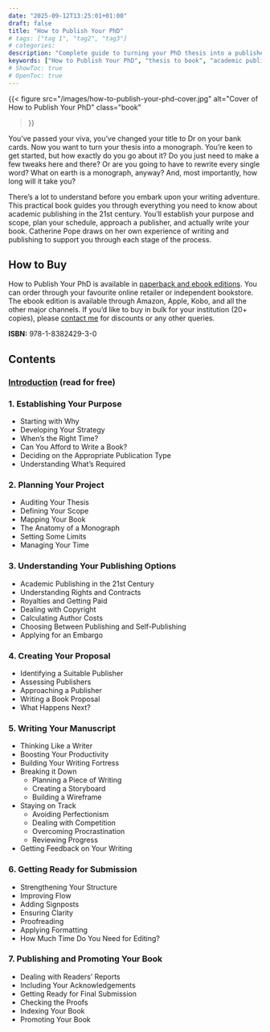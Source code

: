```yaml
---
date: "2025-09-12T13:25:01+01:00"
draft: false
title: "How to Publish Your PhD"
# tags: ["tag 1", "tag2", "tag3"]
# categories: 
description: "Complete guide to turning your PhD thesis into a published academic monograph. Learn proposal writing, publisher selection, manuscript development, and promotion strategies from an experienced academic author."
keywords: ["How to Publish Your PhD", "thesis to book", "academic publishing", "monograph publishing", "book proposal", "academic writing", "scholarly publishing", "PhD to publication", "academic book"]
# ShowToc: true
# OpenToc: true  
---
```


{{< figure
  src="/images/how-to-publish-your-phd-cover.jpg"
  alt="Cover of How to Publish Your PhD"
  class="book"
>}}

You’ve passed your viva, you’ve changed your title to Dr on your bank cards. Now you want to turn your thesis into a monograph. You’re keen to get started, but how exactly do you go about it? Do you just need to make a few tweaks here and there? Or are you going to have to rewrite every single word? What on earth is a monograph, anyway? And, most importantly, how long will it take you?

There’s a lot to understand before you embark upon your writing adventure. This practical book guides you through everything you need to know about academic publishing in the 21st century. You’ll establish your purpose and scope, plan your schedule, approach a publisher, and actually write your book. Catherine Pope draws on her own experience of writing and publishing to support you through each stage of the process.

## How to Buy 

How to Publish Your PhD is available in [paperback and ebook editions](https://books2read.com/u/4DKl97). You can order through your favourite online retailer or independent bookstore. The ebook edition is available through Amazon, Apple, Kobo, and all the other major channels. If you’d like to buy in bulk for your institution (20+ copies), please [contact me](mailto:me@catherinepope.com) for discounts or any other queries.

**ISBN:** 978-1-8382429-3-0

## Contents

### [Introduction](../introduction/) (read for free)

### 1. Establishing Your Purpose

- Starting with Why
- Developing Your Strategy
- When’s the Right Time?
- Can You Afford to Write a Book?
- Deciding on the Appropriate Publication Type
- Understanding What’s Required
  
### 2. Planning Your Project

- Auditing Your Thesis
- Defining Your Scope
- Mapping Your Book
- The Anatomy of a Monograph
- Setting Some Limits
- Managing Your Time

### 3. Understanding Your Publishing Options

- Academic Publishing in the 21st Century
- Understanding Rights and Contracts
- Royalties and Getting Paid
- Dealing with Copyright
- Calculating Author Costs
- Choosing Between Publishing and Self-Publishing
- Applying for an Embargo

### 4. Creating Your Proposal

- Identifying a Suitable Publisher
- Assessing Publishers
- Approaching a Publisher
- Writing a Book Proposal
- What Happens Next?

### 5. Writing Your Manuscript

- Thinking Like a Writer
- Boosting Your Productivity
- Building Your Writing Fortress
- Breaking it Down
  - Planning a Piece of Writing
  - Creating a Storyboard
  - Building a Wireframe
- Staying on Track
  - Avoiding Perfectionism
  - Dealing with Competition
  - Overcoming Procrastination
  - Reviewing Progress
- Getting Feedback on Your Writing

### 6. Getting Ready for Submission

- Strengthening Your Structure
- Improving Flow
- Adding Signposts
- Ensuring Clarity
- Proofreading
- Applying Formatting
- How Much Time Do You Need for Editing?

### 7. Publishing and Promoting Your Book

- Dealing with Readers’ Reports
- Including Your Acknowledgements
- Getting Ready for Final Submission
- Checking the Proofs
- Indexing Your Book
- Promoting Your Book

